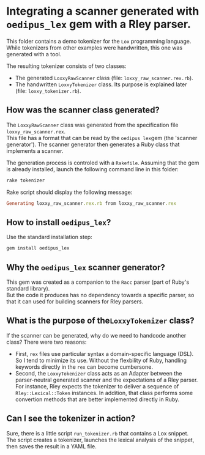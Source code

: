 Integrating a scanner generated with `oedipus_lex` gem with a Rley parser.
===

This folder contains a demo tokenizer for the `Lox` programming language.  
While tokenizers from other examples were handwritten, this one was generated with a tool.

The resulting tokenizer consists of two classes:
- The generated `LoxxyRawScanner` class (file: `loxxy_raw_scanner.rex.rb`).
- The handwritten `LoxxyTokenizer` class. Its purpose is explained later (file: `loxxy_tokenizer.rb`).

## How was the scanner class generated?

The `LoxxyRawScanner` class was generated from the specification file `loxxy_raw_scanner.rex`.  
This file has a format that can be read by the `oedipus lex`gem (the 'scanner generator').
The scanner generator then generates a Ruby class that implements a scanner.

The generation process is controled with a `Rakefile`.
Assuming that the gem is already installed, launch the following command line in this folder:
```ruby
rake tokenizer
```

Rake script should display the following message:
```ruby
Generating loxxy_raw_scanner.rex.rb from loxxy_raw_scanner.rex
```

## How to install `oedipus_lex`?
Use the standard installation step:
```ruby
gem install oedipus_lex
```

## Why the `oedipus_lex` scanner generator?
This gem was created as a companion to the `Racc` parser (part of Ruby's standard library).  
But the code it produces has no dependency towards a specific parser, 
so that it can used for building scanners for Rley parsers.

## What is the purpose of the`LoxxyTokenizer` class?
If the scanner can be generated, why do we need to handcode another class?
There were two reasons:
- First, `rex` files use particular syntax a domain-specific language (DSL). So I tend to minimize its use.
  Without the flexbility of Ruby, handling keywords directly in the `rex` can become cumbersone.
- Second, the `LoxxyTokenizer` class acts as an Adapter between the parser-neutral generated scanner and the expectations of a Rley parser.
  For instance, Rley expects the tokenizer to deliver a sequence of `Rley::Lexical::Token` instances.
  In addition, that class performs some convertion methods that are better implemented directly in Ruby.

## Can I see the tokenizer in action?
Sure, there is a little script `run_tokenizer.rb` that contains a Lox snippet.
The script creates a tokenizer, launches the lexical analysis of the snippet, 
then saves the result in a YAML file. 